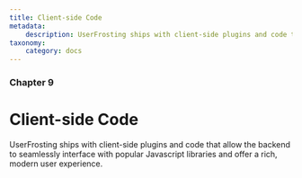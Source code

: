 ```yaml
---
title: Client-side Code
metadata:
    description: UserFrosting ships with client-side plugins and code that allow the backend to seamlessly interface with popular Javascript libraries and offer a rich, modern user experience.
taxonomy:
    category: docs
---
```


### Chapter 9

# Client-side Code

UserFrosting ships with client-side plugins and code that allow the backend to seamlessly interface with popular Javascript libraries and offer a rich, modern user experience.
